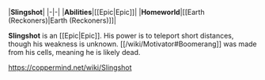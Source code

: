|**Slingshot**|
|-|-|
|**Abilities**|[[Epic\|Epic]]|
|**Homeworld**|[[Earth (Reckoners)\|Earth (Reckoners)]]|

**Slingshot** is an [[Epic\|Epic]]. His power is to teleport short distances, though his weakness is unknown. [[/wiki/Motivator#Boomerang]] was made from his cells, meaning he is likely dead.



https://coppermind.net/wiki/Slingshot